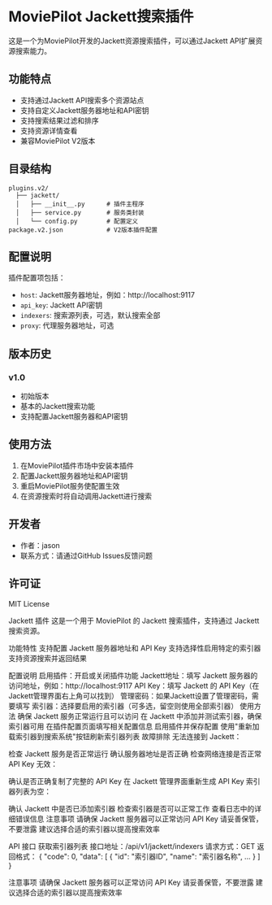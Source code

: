# MoviePilot Jackett搜索插件

这是一个为MoviePilot开发的Jackett资源搜索插件，可以通过Jackett API扩展资源搜索能力。

## 功能特点

- 支持通过Jackett API搜索多个资源站点
- 支持自定义Jackett服务器地址和API密钥
- 支持搜索结果过滤和排序
- 支持资源详情查看
- 兼容MoviePilot V2版本

## 目录结构

```
plugins.v2/
  ├── jackett/
  │   ├── __init__.py      # 插件主程序
  │   ├── service.py       # 服务类封装
  │   └── config.py        # 配置定义
package.v2.json            # V2版本插件配置
```

## 配置说明

插件配置项包括：

- `host`: Jackett服务器地址，例如：http://localhost:9117
- `api_key`: Jackett API密钥
- `indexers`: 搜索源列表，可选，默认搜索全部
- `proxy`: 代理服务器地址，可选

## 版本历史

### v1.0
- 初始版本
- 基本的Jackett搜索功能
- 支持配置Jackett服务器和API密钥

## 使用方法

1. 在MoviePilot插件市场中安装本插件
2. 配置Jackett服务器地址和API密钥
3. 重启MoviePilot服务使配置生效
4. 在资源搜索时将自动调用Jackett进行搜索

## 开发者

- 作者：jason
- 联系方式：请通过GitHub Issues反馈问题

## 许可证

MIT License

Jackett 插件
这是一个用于 MoviePilot 的 Jackett 搜索插件，支持通过 Jackett 搜索资源。

功能特性
支持配置 Jackett 服务器地址和 API Key
支持选择性启用特定的索引器
支持资源搜索并返回结果

配置说明
启用插件：开启或关闭插件功能
Jackett地址：填写 Jackett 服务器的访问地址，例如：http://localhost:9117 
API Key：填写 Jackett 的 API Key（在Jackett管理界面右上角可以找到）
管理密码：如果Jackett设置了管理密码，需要填写
索引器：选择要启用的索引器（可多选，留空则使用全部索引器）
使用方法
确保 Jackett 服务正常运行且可以访问
在 Jackett 中添加并测试索引器，确保索引器可用
在插件配置页面填写相关配置信息
启用插件并保存配置
使用"重新加载索引器到搜索系统"按钮刷新索引器列表
故障排除
无法连接到 Jackett：

检查 Jackett 服务是否正常运行
确认服务器地址是否正确
检查网络连接是否正常
API Key 无效：

确认是否正确复制了完整的 API Key
在 Jackett 管理界面重新生成 API Key
索引器列表为空：

确认 Jackett 中是否已添加索引器
检查索引器是否可以正常工作
查看日志中的详细错误信息
注意事项
请确保 Jackett 服务器可以正常访问
API Key 请妥善保管，不要泄露
建议选择合适的索引器以提高搜索效率


API 接口
获取索引器列表
接口地址：/api/v1/jackett/indexers
请求方式：GET
返回格式：
{
  "code": 0,
  "data": [
    {
      "id": "索引器ID",
      "name": "索引器名称",
      ...
    }
  ]
}

注意事项
请确保 Jackett 服务器可以正常访问
API Key 请妥善保管，不要泄露
建议选择合适的索引器以提高搜索效率
